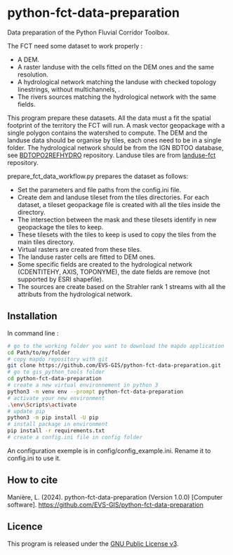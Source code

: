 # python-fct-data-preparation
Data preparation of the Python Fluvial Corridor Toolbox.

The FCT need some dataset to work properly : 
- A DEM.
- A raster landuse with the cells fitted on the DEM ones and the same resolution.
- A hydrological network matching the landuse with checked topology linestrings, without multichannels, .
- The rivers sources matching the hydrological network with the same fields.

This program prepare these datasets. All the data must a fit the spatial footprint of the territory the FCT will run. A mask vector geopackage with a single polygon contains the watershed to compute. The DEM and the landuse data should be organise by tiles, each ones need to be in a single folder.
The hydrological network should be from the IGN BDTOO database, see [BDTOPO2REFHYDRO](https://github.com/EVS-GIS/bdtopo2refhydro) repository. Landuse tiles are from [landuse-fct](https://github.com/EVS-GIS/landuse-fct) repository.

prepare_fct_data_workflow.py prepares the dataset as follows: 
- Set the parameters and file paths from the config.ini file.
- Create dem and landuse tileset from the tiles directories. For each dataset, a tileset geopackage file is created with all the tiles inside the directory.
- The intersection between the mask and these tilesets identify in new geopackage the tiles to keep.
- These tilesets with the tiles to keep is used to copy the tiles from the main tiles directory.
- Virtual rasters are created from these tiles.
- The landuse raster cells are fitted to DEM ones.
- Some specific fields are created to the hydrological network (CDENTITEHY, AXIS, TOPONYME), the date fields are remove (not supported by ESRI shapefile).
- The sources are create based on the Strahler rank 1 streams with all the attributs from the hydrological network.

## Installation
In command line :

``` bash
# go to the working folder you want to download the mapdo application
cd Path/to/my/folder
# copy mapdo repository with git
git clone https://github.com/EVS-GIS/python-fct-data-preparation.git
# go to gis_python_tools folder
cd python-fct-data-preparation
# create a new virtual environnement in python 3
python3 -m venv env --prompt python-fct-data-preparation
# activate your new environment
.\env\Scripts\activate
# update pip
python3 -m pip install -U pip
# install package in environment
pip install -r requirements.txt
# create a config.ini file in config folder
```

An configuration exemple is in config/config_example.ini. Rename it to config.ini to use it.

## How to cite

Manière, L. (2024). python-fct-data-preparation (Version 1.0.0) [Computer software]. https://github.com/EVS-GIS/python-fct-data-preparation

## Licence

This program is released under the [GNU Public License v3](https://github.com/EVS-GIS/python-fct-data-preparation/blob/main/LICENSE).